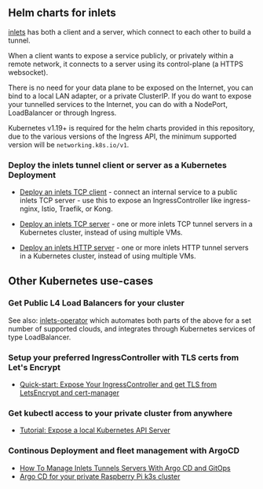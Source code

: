 ## Helm charts for inlets

[inlets](https://inlets.dev) has both a client and a server, which connect to each other to build a tunnel.

When a client wants to expose a service publicly, or privately within a remote network, it connects to a server using its control-plane (a HTTPS websocket).

There is no need for your data plane to be exposed on the Internet, you can bind to a local LAN adapter, or a private ClusterIP. If you do want to expose your tunnelled services to the Internet, you can do with a NodePort, LoadBalancer or through Ingress.

Kubernetes v1.19+ is required for the helm charts provided in this repository, due to the various versions of the Ingress API, the minimum supported version will be `networking.k8s.io/v1`.

### Deploy the inlets tunnel client or server as a Kubernetes Deployment

* [Deploy an inlets TCP client](inlets-tcp-client) - connect an internal service to a public inlets TCP server - use this to expose an IngressController like ingress-nginx, Istio, Traefik, or Kong.

* [Deploy an inlets TCP server](inlets-tcp-server) - one or more inlets TCP tunnel servers in a Kubernetes cluster, instead of using multiple VMs.

* [Deploy an inlets HTTP server](inlets-http-server) - one or more inlets HTTP tunnel servers in a Kubernetes cluster, instead of using multiple VMs.

## Other Kubernetes use-cases

### Get Public L4 Load Balancers for your cluster

See also: [inlets-operator](https://github.com/inlets/inlets-operator) which automates both parts of the above for a set number of supported clouds, and integrates through Kubernetes services of type LoadBalancer.

### Setup your preferred IngressController with TLS certs from Let's Encrypt

* [Quick-start: Expose Your IngressController and get TLS from LetsEncrypt and cert-manager](https://docs.inlets.dev/#/get-started/quickstart-ingresscontroller-cert-manager?id=quick-start-expose-your-ingresscontroller-and-get-tls-from-letsencrypt-and-cert-manager)

### Get kubectl access to your private cluster from anywhere

* [Tutorial: Expose a local Kubernetes API Server](https://docs.inlets.dev/tutorial/kubernetes-api-server/)

### Continous Deployment and fleet management with ArgoCD

* [How To Manage Inlets Tunnels Servers With Argo CD and GitOps](https://inlets.dev/blog/2022/08/10/managing-tunnel-servers-with-argocd.html)
* [Argo CD for your private Raspberry Pi k3s cluster](https://johansiebens.dev/posts/2020/08/argo-cd-for-your-private-raspberry-pi-k3s-cluster/)
